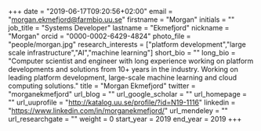+++
date = "2019-06-17T09:20:56+02:00"
email = "morgan.ekmefjord@farmbio.uu.se"
firstname = "Morgan"
initials = ""
job_title = "Systems Developer"
lastname = "Ekmefjord"
nickname = "Morgan"
orcid = "0000-0002-6429-4824"
photo_file = "people/morgan.jpg"
research_interests = ["platform development","large scale infrastructure","AI","machine learning"]
short_bio = ""
long_bio = "Computer scientist and engineer with long experience working on platform developments and solutions from 10+ years in the industry. Working on leading platform development, large-scale machine learning and cloud computing solutions."
title = "Morgan Ekmefjord"
twitter = "morganekmefjord"
url_blog = ""
url_google_scholar = ""
url_homepage = ""
url_uuprofile = "http://katalog.uu.se/profile/?id=N19-1116"
linkedin = "https://www.linkedin.com/in/morganekmefjord/"
url_mendeley = ""
url_researchgate = ""
weight = 0
start_year = 2019
end_year = 2019
+++

